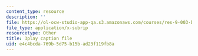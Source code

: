 ```yaml
---
content_type: resource
description: ''
file: https://ol-ocw-studio-app-qa.s3.amazonaws.com/courses/res-9-003-brains-minds-and-machines-summer-course-summer-2015/e4c4bcda769b5d75b15bad23f119fb8a_43kansULeBE.vtt
file_type: application/x-subrip
resourcetype: Other
title: 3play caption file
uid: e4c4bcda-769b-5d75-b15b-ad23f119fb8a
---
```


